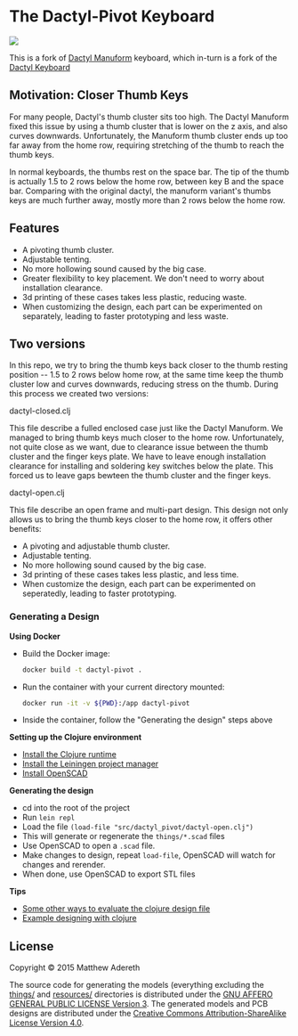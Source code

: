# The Dactyl-Pivot Keyboard

![](images/dactyl-pivot-thumb-side.jpeg)

This is a fork of [Dactyl Manuform](https://github.com/abstracthat/dactyl-manuform) keyboard,
which in-turn is a fork of the [Dactyl Keyboard](https://github.com/adereth/dactyl-keyboard)

## Motivation: Closer Thumb Keys

For many people, Dactyl's thumb cluster sits too high. The Dactyl Manuform fixed this
issue by using a thumb cluster that is lower on the z axis, and also curves downwards.
Unfortunately, the Manuform thumb cluster ends up too far away from the home row, requiring
stretching of the thumb to reach the thumb keys.

In normal keyboards, the thumbs rest on the space bar. The tip of the thumb is actually
1.5 to 2 rows below the home row, between key B and the space bar. Comparing with the
original dactyl, the manuform variant's thumbs keys are much further away, mostly more
than 2 rows below the home row.

## Features

- A pivoting thumb cluster.
- Adjustable tenting.
- No more hollowing sound caused by the big case.
- Greater flexibility to key placement. We don't need to worry about
  installation clearance.
- 3d printing of these cases takes less plastic, reducing waste.
- When customizing the design, each part can be experimented on
  separately, leading to faster prototyping and less waste.

## Two versions

In this repo, we try to bring the thumb keys back closer to the thumb resting position --
1.5 to 2 rows below home row, at the same time keep the thumb cluster low and curves
downwards, reducing stress on the thumb. During this process we created two versions:

dactyl-closed.clj

This file describe a fulled enclosed case just like the Dactyl Manuform. We managed
to bring thumb keys much closer to the home row. Unfortunately, not quite close as
we want, due to clearance issue between the thumb cluster and the finger keys plate.
We have to leave enough installation clearance for installing and soldering key
switches below the plate. This forced us to leave gaps bewteen the thumb cluster and
the finger keys.

dactyl-open.clj

This file describe an open frame and multi-part design. This design not only allows
us to bring the thumb keys closer to the home row, it offers other benefits:

- A pivoting and adjustable thumb cluster.
- Adjustable tenting.
- No more hollowing sound caused by the big case.
- 3d printing of these cases takes less plastic, and less time.
- When customize the design, each part can be experimented on
  seperatedly, leading to faster prototyping.

### Generating a Design

**Using Docker**

- Build the Docker image:
  ```bash
  docker build -t dactyl-pivot .
  ```
- Run the container with your current directory mounted:
  ```bash
  docker run -it -v ${PWD}:/app dactyl-pivot
  ```
- Inside the container, follow the "Generating the design" steps above

**Setting up the Clojure environment**

- [Install the Clojure runtime](https://clojure.org)
- [Install the Leiningen project manager](http://leiningen.org/)
- [Install OpenSCAD](http://www.openscad.org/)

**Generating the design**

- cd into the root of the project
- Run `lein repl`
- Load the file `(load-file "src/dactyl_pivot/dactyl-open.clj")`
- This will generate or regenerate the `things/*.scad` files
- Use OpenSCAD to open a `.scad` file.
- Make changes to design, repeat `load-file`, OpenSCAD will watch for changes and rerender.
- When done, use OpenSCAD to export STL files

**Tips**

- [Some other ways to evaluate the clojure design file](http://stackoverflow.com/a/28213489)
- [Example designing with clojure](http://adereth.github.io/blog/2014/04/09/3d-printing-with-clojure/)

## License

Copyright © 2015 Matthew Adereth

The source code for generating the models (everything excluding the [things/](things/) and [resources/](resources/) directories is distributed under the [GNU AFFERO GENERAL PUBLIC LICENSE Version 3](LICENSE). The generated models and PCB designs are distributed under the [Creative Commons Attribution-ShareAlike License Version 4.0](LICENSE-models).
